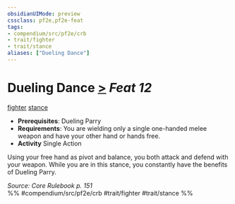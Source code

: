 ```yaml
---
obsidianUIMode: preview
cssclass: pf2e,pf2e-feat
tags:
- compendium/src/pf2e/crb
- trait/fighter
- trait/stance
aliases: ["Dueling Dance"]
---
```

# Dueling Dance  [>](/rules/core-rulebook/chapter-9-playing-the-game.md#Actions "Single Action") *Feat 12*  
[fighter](/rules/traits/fighter.md)  [stance](/rules/traits/stance.md)  

- **Prerequisites**: Dueling Parry
- **Requirements**: You are wielding only a single one-handed melee weapon and have your other hand or hands free.
- **Activity** Single Action

Using your free hand as pivot and balance, you both attack and defend with your weapon. While you are in this stance, you constantly have the benefits of Dueling Parry.

*Source: Core Rulebook p. 151*  
%% #compendium/src/pf2e/crb #trait/fighter #trait/stance %%
